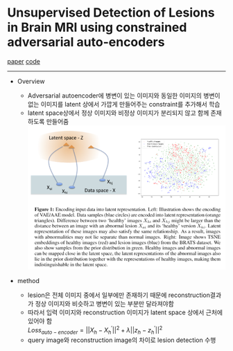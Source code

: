 # Unsupervised Detection of Lesions in Brain MRI using constrained adversarial auto-encoders

[paper](https://arxiv.org/abs/1806.04972.pdf)
[code](https://github.com/aubreychen9012/cAAE)

---
* Overview
  * Adversarial autoencoder에 병변이 있는 이미지와 동일한 이미지의 병변이 없는 이미지를 latent 상에서 가깝게 만들어주는 constraint를 추가해서 학습  
  * latent space상에서 정상 이미지와 비정상 이미지가 분리되지 않고 함께 존재하도록 만들어줌
![method](./method.PNG)

* method
  * lesion은 전체 이미지 중에서 일부에만 존재하기 때문에 reconstruction결과가 정상 이미지와 비슷하고 병변이 있는 부분만 달라져야함
  * 따라서 입력 이미지와 reconstruction 이미지가 latent space 상에서 근처에 있어야 함  
$Loss_{auto-encoder}=||X_{h}-X_{h}^{\prime}||^{2}+\lambda||z_{h}-z_{h}^{\prime}||^{2}$  
  * query image와 reconstruction image의 차이로 lesion detection 수행 